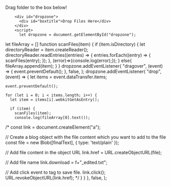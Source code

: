 
<html>
    <head>
        <title>Word to Pdf</title>
        <style>
#dropzone {
  text-align: center;
  width: 300px;
  height: 100px;
  margin: 10px;
  padding: 10px;
  border: 4px dashed red;
  border-radius: 10px;
}

#boxtitle {
  display: table-cell;
  vertical-align: middle;
  text-align: center;
  color: black;
  font:
    bold 2em "Arial",
    sans-serif;
  width: 300px;
  height: 100px;
}

body {
  font:
    14px "Arial",
    sans-serif;
}
        </style>
    </head>
    <body>
        <p>Drag folder to the box below!</p>

        <div id="dropzone">
          <div id="boxtitle">Drop Files Here</div>
        </div>    
        <script>
          let dropzone = document.getElementById("dropzone");
let fileArray = []
function scanFiles(item) {
  if (item.isDirectory) {
    let directoryReader = item.createReader();
    directoryReader.readEntries((entries) => {
      entries.forEach((entry) => {
        scanFiles(entry);
      });
    }, (error)=>{console.log(error);});
  }
  else{
    fileArray.append(item);
  }
}
dropzone.addEventListener(
  "dragover",
  (event) => {
    event.preventDefault();
  },
  false,
);
dropzone.addEventListener(
  "drop",
  (event) => {
    let items = event.dataTransfer.items;

    event.preventDefault();

    for (let i = 0; i < items.length; i++) {
      let item = items[i].webkitGetAsEntry();

      if (item) {
        scanFiles(item);
        console.log(fileArray[0].text());
/*
const link = document.createElement("a");

// Create a blog object with the file content which you want to add to the file
const file = new Blob([finalText], { type: 'text/plain' });

// Add file content in the object URL
link.href = URL.createObjectURL(file);

// Add file name
link.download = f+"_edited.txt";

// Add click event to <a> tag to save file.
link.click();
URL.revokeObjectURL(link.href);
*/
      }
    }
  },
  false,
);
        </script>
    </body>
</html>
